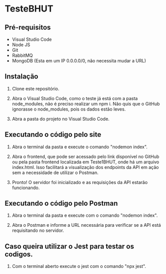 # TesteBHUT

## Pré-requisitos
- Visual Studio Code
- Node JS
- Git
- RabbitMQ
- MongoDB (Esta em um IP 0.0.0.0/0, não necessita mudar a URL)

## Instalação
1. Clone este repositório.

2. Abra o Visual Studio Code, como o teste já está com a pasta node_modules, não é preciso realizar um npm i. Não quis que o GitHub ignorasse o node_modules, pois os dados estão leves.

3. Abra a pasta do projeto no Visual Studio Code.

## Executando o código pelo site
1. Abra o terminal da pasta e execute o comando "nodemon index".

2. Abra o frontend, que pode ser acessado pelo link disponível no GitHub ou pela pasta frontend localizada em Teste1BHUT, onde há um arquivo index.html. Isso facilitará a visualização dos endpoints da API em ação sem a necessidade de utilizar o Postman.

3. Pronto! O servidor foi inicializado e as requisições da API estarão funcionando.

## Executando o código pelo Postman
1. Abra o terminal da pasta e execute com o comando "nodemon index".

2. Abra o Postman e informe a URL necessária para verificar se a API está requisitando no servidor.

## Caso queira utilizar o Jest para testar os codigos.

1. Com o terminal aberto execute o jest com o comando "npx jest".
